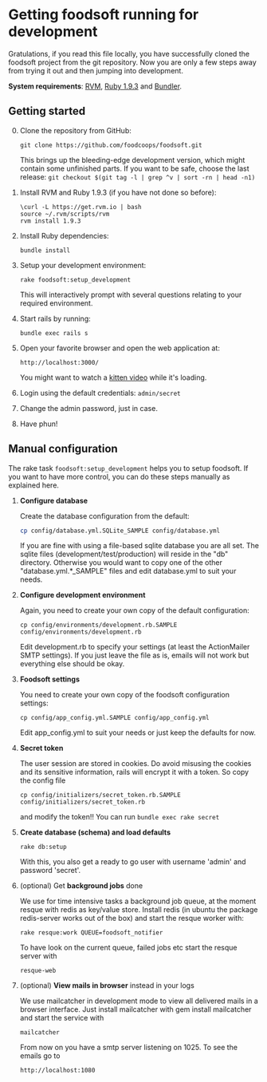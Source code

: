 Getting foodsoft running for development
========================================

Gratulations, if you read this file locally, you have successfully cloned the
foodsoft project from the git repository. Now you are only a few steps away
from trying it out and then jumping into development.

**System requirements**:
[RVM](https://rvm.io/rvm/install),
[Ruby 1.9.3](https://www.ruby-lang.org/en/downloads/) and
[Bundler](http://bundler.io/).

Getting started
---------------

0. Clone the repository from GitHub:
    ```
    git clone https://github.com/foodcoops/foodsoft.git
    ```
   This brings up the bleeding-edge development version, which might contain some
   unfinished parts. If you want to be safe, choose the last release:
   `git checkout $(git tag -l | grep ^v | sort -rn | head -n1)`

1. Install RVM and Ruby 1.9.3 (if you have not done so before):
   ```
   \curl -L https://get.rvm.io | bash
   source ~/.rvm/scripts/rvm
   rvm install 1.9.3
   ```

2. Install Ruby dependencies:
   ```
   bundle install
   ```

3. Setup your development environment:
   ```
   rake foodsoft:setup_development
   ```
   This will interactively prompt with several questions relating to your
   required environment.

4. Start rails by running:
   ```
   bundle exec rails s
   ```

5. Open your favorite browser and open the web application at:
   ```
   http://localhost:3000/
   ```
   You might want to watch a
   [kitten video](https://www.youtube.com/watch?v=9Iq5yCoHp4o)
   while it's loading.

6. Login using the default credentials: `admin/secret`

7. Change the admin password, just in case.

8. Have phun!



Manual configuration
--------------------

The rake task `foodsoft:setup_development` helps you to setup foodsoft.
If you want to have more control, you can do these steps manually as
explained here.


1. **Configure database**

   Create the database configuration from the default:
   ```sh
   cp config/database.yml.SQLite_SAMPLE config/database.yml
   ```
   If you are fine with using a file-based sqlite database you are all set.
   The sqlite files (development/test/production) will reside in the "db"
   directory. Otherwise you would want to copy one of the other
   "database.yml.*_SAMPLE" files and edit database.yml to suit your needs.


2. **Configure development environment**

   Again, you need to create your own copy of the default configuration:
   ```
   cp config/environments/development.rb.SAMPLE config/environments/development.rb
   ```

   Edit development.rb to specify your settings (at least the ActionMailer SMTP
   settings). If you just leave the file as is, emails will not work but
   everything else should be okay.


3. **Foodsoft settings**

   You need to create your own copy of the foodsoft configuration settings:
   ```
   cp config/app_config.yml.SAMPLE config/app_config.yml
   ```
   Edit app_config.yml to suit your needs or just keep the defaults for now.


4. **Secret token**

   The user session are stored in cookies. Do avoid misusing the cookies and
   its sensitive information, rails will encrypt it with a token. So copy the
   config file
   ```
   cp config/initializers/secret_token.rb.SAMPLE config/initializers/secret_token.rb
   ```
   and modify the token!! You can run `bundle exec rake secret`


5. **Create database (schema) and load defaults**
   ```
   rake db:setup
   ```
   With this, you also get a ready to go user with username 'admin' and
   password 'secret'.


6. (optional) Get **background jobs** done
 
   We use for time intensive tasks a background job queue, at the moment resque
   with redis as key/value store.  Install redis (in ubuntu the package
   redis-server works out of the box) and start the resque worker with:
   ```
   rake resque:work QUEUE=foodsoft_notifier
   ```
   To have look on the current queue, failed jobs etc start the resque server with
   ```
   resque-web
   ```


7. (optional) **View mails in browser** instead in your logs

   We use mailcatcher in development mode to view all delivered mails in a
   browser interface.  Just install mailcatcher with gem install mailcatcher
   and start the service with
   ```
   mailcatcher
   ```
   From now on you have a smtp server listening on 1025. To see the emails go to
   ```
   http://localhost:1080
   ```

